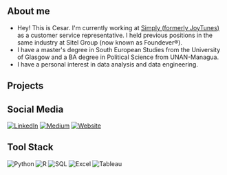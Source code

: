## About me
- Hey! This is Cesar. I'm currently working at [Simply (formerly JoyTunes)](https://www.hellosimply.com/) as a customer service representative. I held previous positions in the same industry at Sitel Group (now known as Foundever®). 
- I have a master's degree in South European Studies from the University of Glasgow and a BA degree in Political Science from UNAN-Managua.
- I have a personal interest in data analysis and data engineering. 

## Projects

## Social Media
[![LinkedIn](https://img.shields.io/badge/LinkedIn-0077B5?logo=linkedin&logoColor=white)](https://www.linkedin.com/in/izcanogomez/)
[![Medium](https://img.shields.io/badge/Medium-000000?logo=medium&logoColor=white)](https://medium.com/@cesarizcano)
[![Website](https://img.shields.io/badge/Website-1338be?logo=medium&logoColor=white)](https://cesarizcano.mystrikingly.com/)

## Tool Stack
![Python](https://img.shields.io/badge/Python-306998?logo=python&logoColor=FFD43B)
![R](https://img.shields.io/badge/R-bcbec1?logo=r&logoColor=2596be)
![SQL](https://img.shields.io/badge/SQL-e06c1a?logo=mysql&logoColor=white)
![Excel](https://img.shields.io/badge/Excel-008000?logo=microsoft-excel&logoColor=white)
![Tableau](https://img.shields.io/badge/Tableau-1d4679?logo=tableau&logoColor=white)
